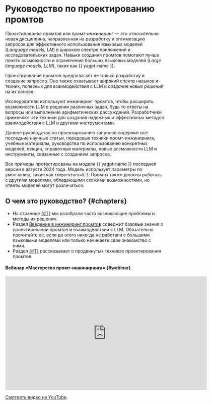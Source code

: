 # Руководство по проектированию промтов

*Проектирование промтов* или *промт-инжиниринг* — это относительно новая дисциплина, направленная на разработку и оптимизацию запросов для эффективного использования языковых моделей (_Language models, LM_) в широком спектре приложений и исследовательских задач. Навыки создания промтов помогают лучше понять возможности и ограничения больших языковых моделей (_Large language models, LLM_), таких как {{ yagpt-name }}.

Проектирование промтов предполагает не только разработку и создание запросов. Оно также охватывает широкий спектр навыков и техник, полезных для взаимодействия с LLM и *создания новых решений* на их основе.

Исследователи используют инжиниринг промтов, чтобы расширить возможности LLM в решении различных задач, будь то ответы на вопросы или выполнение арифметических рассуждений. Разработчики применяют эти техники для создания надежных и эффективных методов взаимодействия с LLM и другими инструментами.

Данное руководство по проектированию запросов содержит все последние научные статьи, передовые техники промт-инжиниринга, учебные материалы, руководства по использованию конкретных моделей, лекции, справочные материалы, новые возможности LLM и инструменты, связанные с созданием запросов.

Все примеры протестированы на модели {{ yagpt-name }} последней версии в августе 2024 года. Модель использует параметры по умолчанию, такие как `temperature=0.3`. Промты также должны работать с другими моделями, обладающими схожими возможностями, но ответы моделей могут различаться.

## О чем это руководство? {#chapters}

* На странице [{#T}](popular-problems-solving.md) мы разобрали часто возникающие проблемы и методы их решения.
* Раздел [Введение в инжиниринг промтов](introduction/basics.md) содержит базовые знания о проектировании промтов и взаимодействии с LLM. Обязательно прочитайте ее, если до этого никогда не работали с большими языковыми моделями или только начинаете свое знакомство с ними.
* Раздел [{#T}](techniques/about.md) рассказывает о продвинутых техниках проектирования промтов.


#### Вебинар «Мастерство промт-инжиниринга» {#webinar}


<iframe width="640" height="360" src="https://runtime.strm.yandex.ru/player/video/vplvywzbgdqqbw5vqi5e?autoplay=0&mute=0" allow="autoplay; fullscreen; picture-in-picture; encrypted-media" frameborder="0" scrolling="no"></iframe>

[Смотреть видео на YouTube](https://www.youtube.com/embed/ttZSnuO-xXI?si=sB0-kxs0EIrhfILx).


